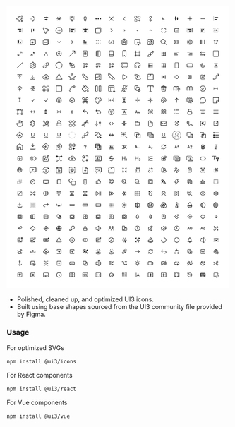![cover](help/ui3-icons.png)

- Polished, cleaned up, and optimized UI3 icons. 
- Built using base shapes sourced from the UI3 community file provided by Figma.


### Usage

For optimized SVGs
```bash
npm install @ui3/icons
```

For React components
```bash
npm install @ui3/react
```

For Vue components
```bash
npm install @ui3/vue
```